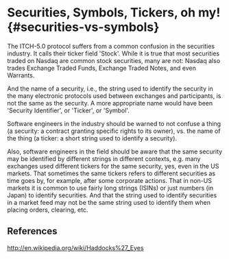 Securities, Symbols, Tickers, oh my!             {#securities-vs-symbols}
====================================

The ITCH-5.0 protocol suffers from a common confusion in the
securities industry.  It calls their ticker field 'Stock'.  While it
is true that most securities traded on Nasdaq are common stock
securities, many are not: Nasdaq also trades Exchange Traded Funds,
Exchange Traded Notes, and even Warrants.

And the name of a security, i.e., the string used to identify the
security in the many electronic protocols used between exchanges and
participants, is not the same as the security.  A more appropriate
name would have been 'Security Identifier', or 'Ticker', or 'Symbol'.

Software engineers in the industry should be warned to not confuse a
thing (a security: a contract granting specific rights to its owner),
vs. the name of the thing (a ticker: a short string used to identify a
security).

Also, software engineers in the field should be aware that the same
security may be identified by different strings in different contexts,
e.g. many exchanges used different tickers for the same security, yes,
even in the US markets.  That sometimes the same tickers refers to
different securities as time goes by, for example, after some
corporate actions.  That in non-US markets it is common to use fairly
long strings (ISINs) or just numbers (in Japan) to identify
securities.  And that the string used to identify securities in a
market feed may not be the same string used to identify them when
placing orders, clearing, etc.


References
----------

http://en.wikipedia.org/wiki/Haddocks%27_Eyes
